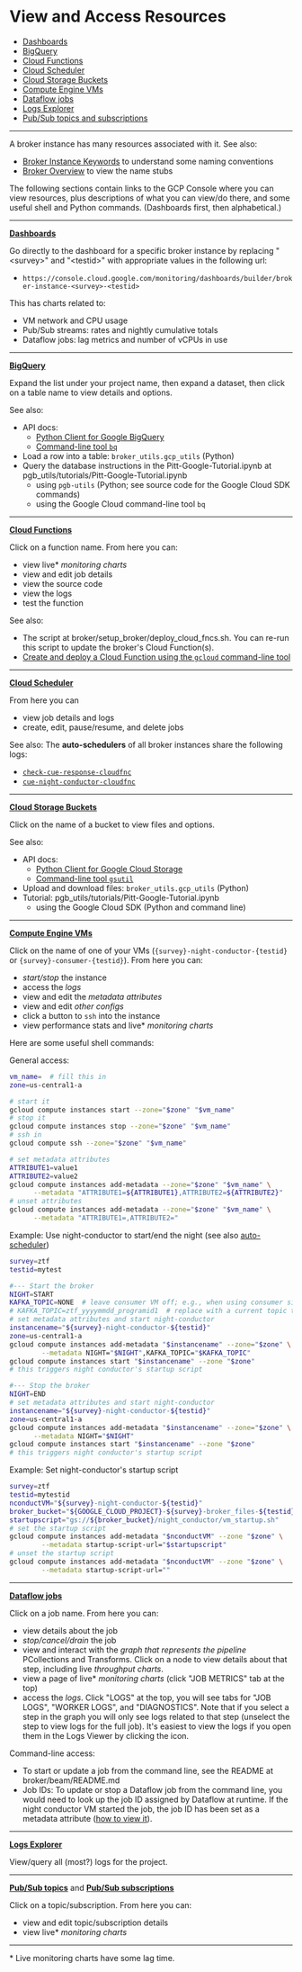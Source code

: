# View and Access Resources

- [Dashboards](#dashboards)
- [BigQuery](#bq)
- [Cloud Functions](#cf)
- [Cloud Scheduler](#csched)
- [Cloud Storage Buckets](#cs)
- [Compute Engine VMs](#ce)
- [Dataflow jobs](#dataflow)
- [Logs Explorer](#le)
- [Pub/Sub topics and subscriptions](#ps)

---

A broker instance has many resources associated with it.
See also:
- [Broker Instance Keywords](../broker-design/broker-instance-keywords.md) to understand some naming conventions
- [Broker Overview](../broker-design/broker-overview.md) to view the name stubs

The following sections contain links to the GCP Console where you can view resources, plus descriptions of what you can view/do there, and some useful shell and Python commands.
(Dashboards first, then alphabetical.)

---

<a name="dashboards"></a>
[__Dashboards__](https://console.cloud.google.com/monitoring/dashboards)

Go directly to the dashboard for a specific broker instance by replacing "\<survey\>" and "\<testid\>" with appropriate values in the following url:
- `https://console.cloud.google.com/monitoring/dashboards/builder/broker-instance-<survey>-<testid>`

This has charts related to:
- VM network and CPU usage
- Pub/Sub streams: rates and nightly cumulative totals
- Dataflow jobs: lag metrics and number of vCPUs in use

---

<a name="bq"></a>
[__BigQuery__](https://console.cloud.google.com/bigquery?project=ardent-cycling-243415)

Expand the list under your project name, then expand a dataset, then click on a table name to view details and options.

See also:
- API docs:
    - [Python Client for Google BigQuery](https://googleapis.dev/python/bigquery/latest/index.html)
    - [Command-line tool `bq`](https://cloud.google.com/bigquery/docs/reference/bq-cli-reference)  
- Load a row into a table: `broker_utils.gcp_utils` (Python)
- Query the database instructions in the Pitt-Google-Tutorial.ipynb at pgb_utils/tutorials/Pitt-Google-Tutorial.ipynb
    - using `pgb-utils` (Python; see source code for the Google Cloud SDK commands)
    - using the Google Cloud command-line tool `bq`

---

<a name="cf"></a>
[__Cloud Functions__](https://console.cloud.google.com/functions/list?project=ardent-cycling-243415)

Click on a function name. From here you can:
- view live* _monitoring charts_
- view and edit job details
- view the source code
- view the logs
- test the function

See also:
- The script at broker/setup_broker/deploy_cloud_fncs.sh. You can re-run this script to update the broker's Cloud Function(s).
- [Create and deploy a Cloud Function using the `gcloud` command-line tool](https://cloud.google.com/functions/docs/quickstart)

---

<a name="csched"></a>
[__Cloud Scheduler__](https://console.cloud.google.com/cloudscheduler?project=ardent-cycling-243415)

From here you can
- view job details and logs
- create, edit, pause/resume, and delete jobs

See also: The __auto-schedulers__ of all broker instances share the following logs:
- [`check-cue-response-cloudfnc`](https://cloudlogging.app.goo.gl/525hswivBiZfZQEUA)
- [`cue-night-conductor-cloudfnc`](https://cloudlogging.app.goo.gl/7Uz92PiZLFF5zfNd8)


---

<a name="cs"></a>
[__Cloud Storage Buckets__](https://console.cloud.google.com/storage/browser?project=ardent-cycling-243415)

Click on the name of a bucket to view files and options.

See also:
- API docs:
    - [Python Client for Google Cloud Storage](https://googleapis.dev/python/storage/latest/index.html)
    - [Command-line tool `gsutil`](https://cloud.google.com/storage/docs/quickstart-gsutil)  
- Upload and download files: `broker_utils.gcp_utils` (Python)
- Tutorial: pgb_utils/tutorials/Pitt-Google-Tutorial.ipynb
    - using the Google Cloud SDK (Python and command line)

---

<a name="ce"></a>
[__Compute Engine VMs__](https://console.cloud.google.com/compute/instances?project=ardent-cycling-243415&instancessize=50)

Click on the name of one of your VMs (`{survey}-night-conductor-{testid}` or `{survey}-consumer-{testid}`). From here you can:
- _start/stop_ the instance
- access the _logs_
- view and edit the _metadata attributes_
- view and edit _other configs_
- click a button to `ssh` into the instance
- view performance stats and live* _monitoring charts_

Here are some useful shell commands:

General access:
```bash
vm_name=  # fill this in
zone=us-central1-a

# start it
gcloud compute instances start --zone="$zone" "$vm_name"
# stop it
gcloud compute instances stop --zone="$zone" "$vm_name"
# ssh in
gcloud compute ssh --zone="$zone" "$vm_name"

# set metadata attributes
ATTRIBUTE1=value1
ATTRIBUTE2=value2
gcloud compute instances add-metadata --zone="$zone" "$vm_name" \
      --metadata "ATTRIBUTE1=${ATTRIBUTE1},ATTRIBUTE2=${ATTRIBUTE2}"
# unset attributes
gcloud compute instances add-metadata --zone="$zone" "$vm_name" \
      --metadata "ATTRIBUTE1=,ATTRIBUTE2="
```

<a name="#startendnight"></a>
Example: Use night-conductor to start/end the night (see also [auto-scheduler](../broker-design/auto-scheduler.md))
```bash
survey=ztf
testid=mytest

#--- Start the broker
NIGHT=START
KAFKA_TOPIC=NONE  # leave consumer VM off; e.g., when using consumer simulator
# KAFKA_TOPIC=ztf_yyyymmdd_programid1  # replace with a current topic to ingest
# set metadata attributes and start night-conductor
instancename="${survey}-night-conductor-${testid}"
zone=us-central1-a
gcloud compute instances add-metadata "$instancename" --zone="$zone" \
        --metadata NIGHT="$NIGHT",KAFKA_TOPIC="$KAFKA_TOPIC"
gcloud compute instances start "$instancename" --zone "$zone"
# this triggers night conductor's startup script

#--- Stop the broker
NIGHT=END
# set metadata attributes and start night-conductor
instancename="${survey}-night-conductor-${testid}"
zone=us-central1-a
gcloud compute instances add-metadata "$instancename" --zone="$zone" \
      --metadata NIGHT="$NIGHT"
gcloud compute instances start "$instancename" --zone "$zone"
# this triggers night conductor's startup script
```

Example: Set night-conductor's startup script
```bash
survey=ztf
testid=mytestid
nconductVM="${survey}-night-conductor-${testid}"
broker_bucket="${GOOGLE_CLOUD_PROJECT}-${survey}-broker_files-${testid}"
startupscript="gs://${broker_bucket}/night_conductor/vm_startup.sh"
# set the startup script
gcloud compute instances add-metadata "$nconductVM" --zone "$zone" \
        --metadata startup-script-url="$startupscript"
# unset the startup script
gcloud compute instances add-metadata "$nconductVM" --zone "$zone" \
        --metadata startup-script-url=""
```

---

<a name="dataflow"></a>
[__Dataflow jobs__](https://console.cloud.google.com/dataflow/jobs)

Click on a job name. From here you can:
- view details about the job
- _stop/cancel/drain_ the job
- view and interact with the _graph that represents the pipeline_ PCollections and Transforms. Click on a node to view details about that step, including live _throughput charts_.
- view a page of live* _monitoring charts_ (click "JOB METRICS" tab at the top)
- access the _logs_. Click "LOGS" at the top, you will see tabs for "JOB LOGS", "WORKER LOGS", and "DIAGNOSTICS". Note that if you select a step in the graph you will only see logs related to that step (unselect the step to view logs for the full job). It's easiest to view the logs if you open them in the Logs Viewer by clicking the icon.

Command-line access:
- To start or update a job from the command line, see the README at broker/beam/README.md
- Job IDs: To update or stop a Dataflow job from the command line, you would need to look up the job ID assigned by Dataflow at runtime. If the night conductor VM started the job, the job ID has been set as a metadata attribute ([how to view it](view-resources.md#ce)).

---

<a name="le"></a>
[__Logs Explorer__](https://console.cloud.google.com/logs)

View/query all (most?) logs for the project.

---

<a name="ps"></a>
[__Pub/Sub topics__](https://console.cloud.google.com/cloudpubsub/topic/list?project=ardent-cycling-243415) and [__Pub/Sub subscriptions__](https://console.cloud.google.com/cloudpubsub/subscription/list?project=ardent-cycling-243415)

Click on a topic/subscription. From here you can:
- view and edit topic/subscription details
- view live* _monitoring charts_

---

\* Live monitoring charts have some lag time.
